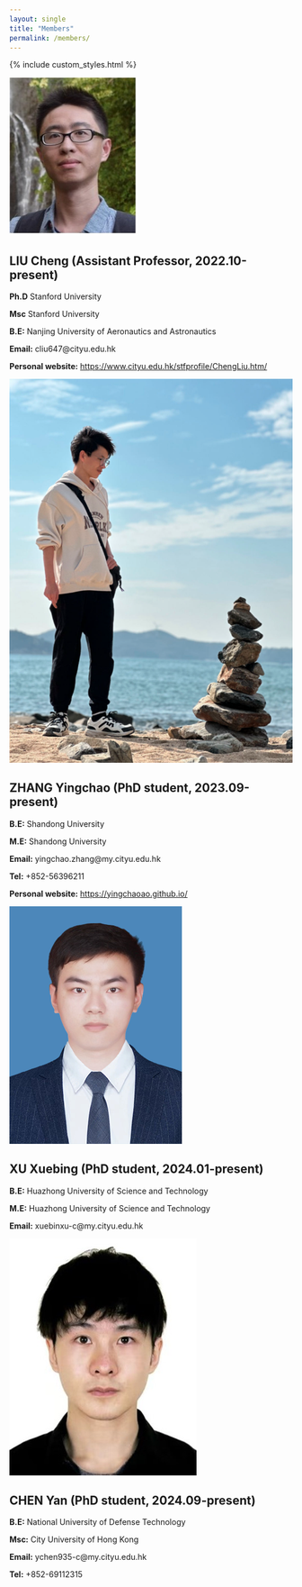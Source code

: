 ```yaml
---
layout: single
title: "Members"
permalink: /members/
---
```


{% include custom_styles.html %}

<div class="members-grid">
  <div class="member-card">
    <div class="member-photo">
      <img src="../images/LIU.png" alt="LIU Cheng">
    </div>
    <div class="member-info">
      <h2>LIU Cheng (Assistant Professor, 2022.10-present)</h2>
      <p><strong>Ph.D</strong> Stanford University </p>
      <p><strong>Msc</strong> Stanford University </p>
      <p><strong>B.E:</strong> Nanjing University of Aeronautics and Astronautics</p>
      <p><strong>Email:</strong> cliu647@cityu.edu.hk</p>
      <p><strong>Personal website:</strong> <a href="https://www.cityu.edu.hk/stfprofile/ChengLiu.htm" target="_blank">https://www.cityu.edu.hk/stfprofile/ChengLiu.htm/</a></p>
    </div>
  </div>

  <div class="member-card">
    <div class="member-photo">
      <img src="../images/yc.png" alt="ZHANG Yingchao">
    </div>
    <div class="member-info">
      <h2>ZHANG Yingchao (PhD student, 2023.09-present)</h2>
      <p><strong>B.E:</strong> Shandong University</p>
      <p><strong>M.E:</strong> Shandong University</p>
      <p><strong>Email:</strong> yingchao.zhang@my.cityu.edu.hk</p>
      <p><strong>Tel:</strong> +852-56396211</p>
      <p><strong>Personal website:</strong> <a href="https://yingchaoao.github.io/" target="_blank">https://yingchaoao.github.io/</a></p>
    </div>
  </div>

  <div class="member-card">
    <div class="member-photo">
      <img src="../images/xuebing.png" alt="XU Xuebing">
    </div>
    <div class="member-info">
      <h2>XU Xuebing (PhD student, 2024.01-present)</h2>
      <p><strong>B.E:</strong> Huazhong University of Science and Technology</p>
      <p><strong>M.E:</strong> Huazhong University of Science and Technology</p>
      <p><strong>Email:</strong> xuebinxu-c@my.cityu.edu.hk</p>
    </div>
  </div>

  <div class="member-card">
    <div class="member-photo">
      <img src="../images/cy.png" alt="CHEN Yan">
    </div>
    <div class="member-info">
      <h2>CHEN Yan (PhD student, 2024.09-present)</h2>
      <p><strong>B.E:</strong> National University of Defense Technology</p>
      <p><strong>Msc:</strong> City University of Hong Kong</p>
      <p><strong>Email:</strong> ychen935-c@my.cityu.edu.hk</p>
      <p><strong>Tel:</strong> +852-69112315</p>
    </div>
  </div>

</div>
